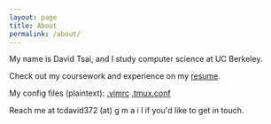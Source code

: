 ```yaml
---
layout: page
title: About
permalink: /about/
---
```


My name is David Tsai, and I study computer science at UC Berkeley.

Check out my coursework and experience on my [resume](/static/DavidTsaiResumeJan16.pdf).

My config files (plaintext): [.vimrc](/static/vimrc.txt) [.tmux.conf](/static/tmux.txt)

Reach me at tcdavid372 (at) g m a i l if you'd like to get in touch.
